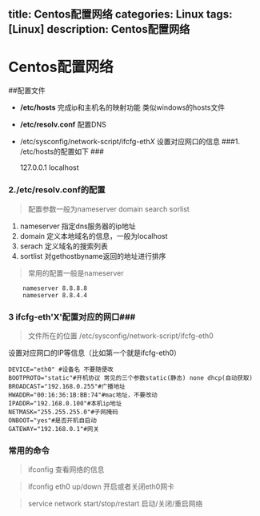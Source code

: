 title: Centos配置网络
categories: Linux
tags: [Linux]
description: Centos配置网络
---

# Centos配置网络
##配置文件


-  **/etc/hosts** 完成ip和主机名的映射功能 类似windows的hosts文件

- **/etc/resolv.conf** 配置DNS

<!--more-->

- /etc/sysconfig/network-script/ifcfg-eth*X* 设置对应网口的信息 
###1. /etc/hosts的配置如下 ###

	 127.0.0.1   localhost
### 2./etc/resolv.conf的配置 ###

> 配置参数一般为nameserver domain search sorlist


1. nameserver 指定dns服务器的ip地址
2. domain 定义本地域名的信息，一般为localhost
3. serach 定义域名的搜索列表
4. sortlist 对gethostbyname返回的地址进行排序


> 常用的配置一般是nameserver


		nameserver 8.8.8.8
		nameserver 8.8.4.4


### 3 ifcfg-eth'X'配置对应的网口###

> 文件所在的位置 /etc/sysconfig/network-script/ifcfg-eth0


设置对应网口的IP等信息（比如第一个就是ifcfg-eth0）

	DEVICE="eth0" #设备名 不要随便改
	BOOTPROTO="static"#开机协议 常见的三个参数static(静态) none dhcp(自动获取)
	BROADCAST="192.168.0.255"#广播地址
	HWADDR="00:16:36:1B:BB:74"#mac地址，不要改动
	IPADDR="192.168.0.100"#本机ip地址
	NETMASK="255.255.255.0"#子网掩码
	ONBOOT="yes"#是否开机自启动
	GATEWAY="192.168.0.1"#网关

### 常用的命令 ###


> ifconfig 查看网络的信息

> ifconfig eth0 up/down 开启或者关闭eth0网卡

> service network start/stop/restart 启动/关闭/重启网络

